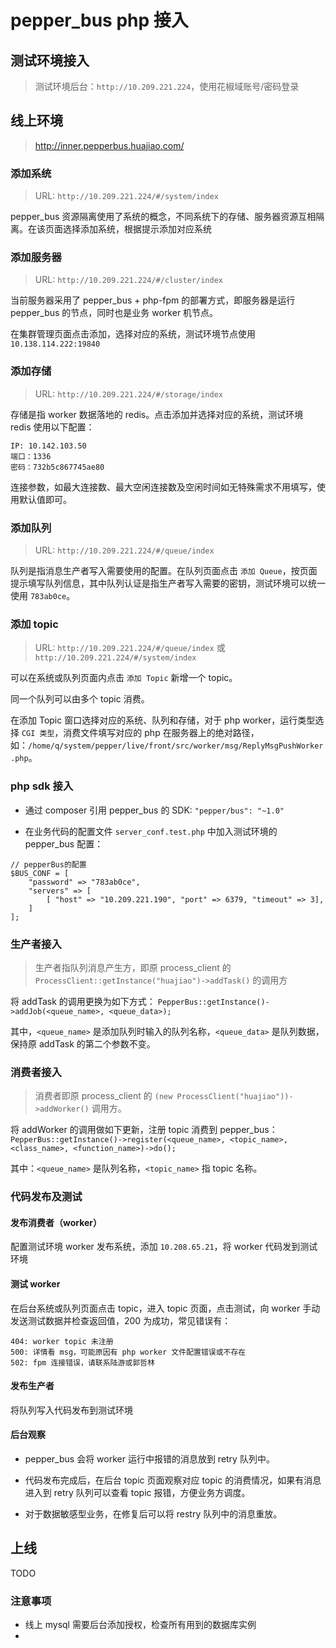 # pepper_bus php 接入


## 测试环境接入

> 测试环境后台：`http://10.209.221.224`，使用花椒域账号/密码登录

## 线上环境

> http://inner.pepperbus.huajiao.com/

### 添加系统

> URL: `http://10.209.221.224/#/system/index`

pepper_bus 资源隔离使用了系统的概念，不同系统下的存储、服务器资源互相隔离。在该页面选择添加系统，根据提示添加对应系统

### 添加服务器

> URL: `http://10.209.221.224/#/cluster/index`

当前服务器采用了 pepper\_bus + php-fpm 的部署方式，即服务器是运行 pepper\_bus 的节点，同时也是业务 worker 机节点。

在集群管理页面点击添加，选择对应的系统，测试环境节点使用 `10.138.114.222:19840`

### 添加存储

> URL: `http://10.209.221.224/#/storage/index`

存储是指 worker 数据落地的 redis。点击添加并选择对应的系统，测试环境 redis 使用以下配置：

```
IP: 10.142.103.50
端口：1336
密码：732b5c867745ae80
```

连接参数，如最大连接数、最大空闲连接数及空闲时间如无特殊需求不用填写，使用默认值即可。

### 添加队列

> URL: `http://10.209.221.224/#/queue/index`

队列是指消息生产者写入需要使用的配置。在队列页面点击 `添加 Queue`，按页面提示填写队列信息，其中队列认证是指生产者写入需要的密钥，测试环境可以统一使用 `783ab0ce`。

### 添加 topic

> URL: `http://10.209.221.224/#/queue/index` 或 `http://10.209.221.224/#/system/index`

可以在系统或队列页面内点击 `添加 Topic` 新增一个 topic。

同一个队列可以由多个 topic 消费。

在添加 Topic 窗口选择对应的系统、队列和存储，对于 php worker，运行类型选择 `CGI 类型`，消费文件填写对应的 php 在服务器上的绝对路径，如：`/home/q/system/pepper/live/front/src/worker/msg/ReplyMsgPushWorker.php`。

### php sdk 接入

* 通过 composer 引用 pepper_bus 的 SDK: `"pepper/bus": "~1.0"`

* 在业务代码的配置文件 `server_conf.test.php` 中加入测试环境的 pepper_bus 配置：

```
// pepperBus的配置
$BUS_CONF = [
    "password" => "783ab0ce",
    "servers" => [
        [ "host" => "10.209.221.190", "port" => 6379, "timeout" => 3],
    ]
];
```

### 生产者接入

> 生产者指队列消息产生方，即原 process_client 的 `ProcessClient::getInstance("huajiao")->addTask()` 的调用方

将 addTask 的调用更换为如下方式：
`PepperBus::getInstance()->addJob(<queue_name>, <queue_data>);`

其中，`<queue_name>` 是添加队列时输入的队列名称，`<queue_data>` 是队列数据，保持原 addTask 的第二个参数不变。

### 消费者接入

> 消费者即原 process_client 的 `(new ProcessClient("huajiao"))->addWorker()` 调用方。

将 addWorker 的调用做如下更新，注册 topic 消费到 pepper_bus：
`PepperBus::getInstance()->register(<queue_name>, <topic_name>, <class_name>, <function_name>)->do();`

其中：`<queue_name>` 是队列名称，`<topic_name>` 指 topic 名称。

### 代码发布及测试

#### 发布消费者（worker）

配置测试环境 worker 发布系统，添加 `10.208.65.21`，将 worker 代码发到测试环境

#### 测试 worker

在后台系统或队列页面点击 topic，进入 topic 页面，点击测试，向 worker 手动发送测试数据并检查返回值，200 为成功，常见错误有：

```
404: worker topic 未注册
500: 详情看 msg，可能原因有 php worker 文件配置错误或不存在
502: fpm 连接错误，请联系陆游或郭哲林
```

#### 发布生产者

将队列写入代码发布到测试环境

#### 后台观察

* pepper_bus 会将 worker 运行中报错的消息放到 retry 队列中。

* 代码发布完成后，在后台 topic 页面观察对应 topic 的消费情况，如果有消息进入到 retry 队列可以查看 topic 报错，方便业务方调度。

* 对于数据敏感型业务，在修复后可以将 restry 队列中的消息重放。

## 上线

TODO

### 注意事项

* 线上 mysql 需要后台添加授权，检查所有用到的数据库实例
*